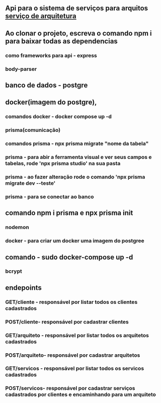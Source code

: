 ## Api para o sistema de serviços para arquitos <a href="">serviço de arquitetura</a>

## Ao clonar o projeto, escreva o comando npm i para baixar todas as dependencias

### como frameworks para api - express
### body-parser
## banco de dados - postgre
## docker(imagem do postgre),
### comandos docker - docker compose up -d
### prisma(comunicação)
### comandos prisma - npx prisma migrate "nome da tabela"

### prisma - para abir a ferramenta visual e ver seus campos  e tabelas, rode 'npx prisma studio' na sua pasta

### prisma - ao fazer alteração rode o comando 'npx prisma migrate dev --teste'

### prisma - para se conectar ao banco
## comando npm i prisma e npx prisma init

### nodemon
### docker - para criar um docker uma imagem do postgree 
## comando - sudo docker-compose up -d

### bcrypt

## endepoints
### GET/cliente - responsável por listar todos os clientes cadastrados
### POST/cliente- responsável por cadastrar clientes

### GET/arquiteto - responsável por listar todos os arquitetos cadastrados
### POST/arquiteto- responsável por cadastrar arquitetos

### GET/servicos - responsável por listar todos os servicos cadastrados
### POST/servicos- responsável por cadastrar serviços cadastrados por clientes e encaminhando para um arquiteto 
